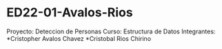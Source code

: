 # ED22-01-Avalos-Rios
Proyecto: Deteccion de Personas
Curso: Estructura de Datos
Integrantes:
*Cristopher Avalos Chavez
*Cristobal Rios Chirino
 
